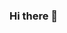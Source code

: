 ### Hi there 👋

<!--
**shawnmcrowley/shawnmcrowley** is a ✨ _special_ ✨ repository because its `README.md` (this file) appears on your GitHub profile.
Technology Executive | Customer Advocate | Educator | Software Designer | Part Time Artist and Musician | Enterprise Architect

-->
